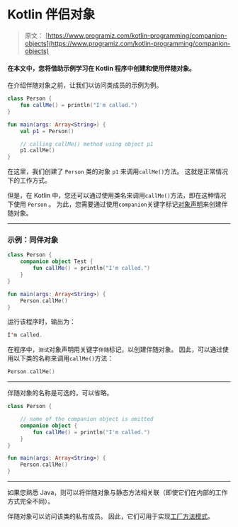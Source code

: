 # Kotlin 伴侣对象

> 原文： [https://www.programiz.com/kotlin-programming/companion-objects](https://www.programiz.com/kotlin-programming/companion-objects)

#### 在本文中，您将借助示例学习在 Kotlin 程序中创建和使用伴随对象。

在介绍伴随对象之前，让我们以访问类成员的示例为例。

```kt
class Person {
    fun callMe() = println("I'm called.")
}

fun main(args: Array<String>) {
    val p1 = Person()

    // calling callMe() method using object p1
    p1.callMe()    
}

```

在这里，我们创建了 `Person` 类的对象 `p1` 来调用`callMe()`方法。 这就是正常情况下的工作方式。

但是，在 Kotlin 中，您还可以通过使用类名来调用`callMe()`方法，即在这种情况下使用 `Person` 。 为此，您需要通过使用`companion`关键字标记[对象声明](https://www.programiz.com/kotlin-programming/object-singleton#object-declarations "Kotlin object declaration")来创建伴随对象。

* * *

### 示例：同伴对象

```kt
class Person {
    companion object Test {
        fun callMe() = println("I'm called.")
    }
}

fun main(args: Array<String>) {
    Person.callMe()
}

```

运行该程序时，输出为：

```kt
I'm called.
```

在程序中，`测试`对象声明用关键字`伴随`标记，以创建伴随对象。 因此，可以通过使用以下类的名称来调用`callMe()`方法：

```kt
Person.callMe()
```

* * *

伴随对象的名称是可选的，可以省略。

```kt
class Person {

    // name of the companion object is omitted
    companion object {
        fun callMe() = println("I'm called.")
    }
}

fun main(args: Array<String>) {
    Person.callMe()
}
```

* * *

如果您熟悉 Java，则可以将伴随对象与静态方法相关联（即使它们在内部的工作方式完全不同）。

伴随对象可以访问该类的私有成员。 因此，它们可用于实现[工厂方法模式](https://stackoverflow.com/questions/69849/factory-pattern-when-to-use-factory-methods "Kotlin Factory Pattern")。